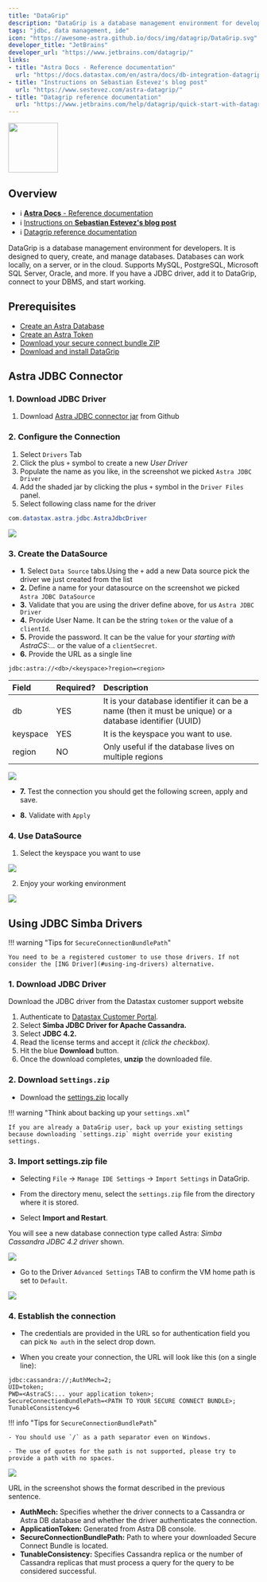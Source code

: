 ```yaml
---
title: "DataGrip"
description: "DataGrip is a database management environment for developers. It is designed to query, create, and manage databases. Databases can work locally, on a server, or in the cloud. Supports MySQL, PostgreSQL, Microsoft SQL Server, Oracle, and more. If you have a JDBC driver, add it to DataGrip, connect to your DBMS, and start working."
tags: "jdbc, data management, ide"
icon: "https://awesome-astra.github.io/docs/img/datagrip/DataGrip.svg"
developer_title: "JetBrains"
developer_url: "https://www.jetbrains.com/datagrip/"
links:
- title: "Astra Docs - Reference documentation"
  url: "https://docs.datastax.com/en/astra/docs/db-integration-datagrip.html"
- title: "Instructions on Sebastian Estevez's blog post"
  url: "https://www.sestevez.com/astra-datagrip/"
- title: "Datagrip reference documentation"
  url: "https://www.jetbrains.com/help/datagrip/quick-start-with-datagrip.html"
---
```


<div class="nosurface" markdown="1">

<img src="https://awesome-astra.github.io/docs/img/datagrip/logo-datagrip.png" height="100px" />

</div>

## Overview

<div class="nosurface" markdown="1">

- ℹ️ [**Astra Docs** - Reference documentation](https://docs.datastax.com/en/astra/docs/db-integration-datagrip.html)
- ℹ️ [Instructions on **Sebastian Estevez's blog post**](https://www.sestevez.com/astra-datagrip/)
- ℹ️ [Datagrip reference documentation](https://www.jetbrains.com/help/datagrip/quick-start-with-datagrip.html)

</div>

DataGrip is a database management environment for developers. It is designed to query, create, and manage databases. Databases can work locally, on a server, or in the cloud. Supports MySQL, PostgreSQL, Microsoft SQL Server, Oracle, and more. If you have a JDBC driver, add it to DataGrip, connect to your DBMS, and start working.

## Prerequisites

- [Create an Astra Database](https://awesome-astra.github.io/docs/pages/astra/create-instance/)
- [Create an Astra Token](https://awesome-astra.github.io/docs/pages/astra/create-token/)
- [Download your secure connect bundle ZIP](https://awesome-astra.github.io/docs/pages/astra/download-scb/)
- [Download and install DataGrip](https://www.jetbrains.com/datagrip/download/)

## Astra JDBC Connector

### <span class="nosurface">1. </span>Download JDBC Driver

1. Download [Astra JDBC connector jar](https://github.com/DataStax-Examples/astra-jdbc-connector/releases/download/5.0/astra-jdbc-connector-5.0.jar)  from Github

### <span class="nosurface">2. </span>Configure the Connection

1. Select `Drivers` Tab 
2. Click the plus `+` symbol to create a new _User Driver_
3. Populate the name as you like, in the screenshot we picked `Astra JDBC Driver`
4. Add the shaded jar by clicking the plus `+` symbol in the `Driver Files` panel.
5. Select following class name for the driver 

```java
com.datastax.astra.jdbc.AstraJdbcDriver
```

<img src="https://awesome-astra.github.io/docs/img/datagrip/pic4.png" />

### <span class="nosurface">3. </span>Create the DataSource

- **1.** Select `Data Source` tabs.Using the `+` add a new Data source pick the driver we just created from the list
- **2.** Define a name for your datasource on the screenshot we picked `Astra JDBC DataSource`
- **3.** Validate that you are using the driver define above, for us `Astra JDBC Driver` 
- **4.** Provide User Name. It can be the string `token` or the value of a `clientId`.
- **5.** Provide the password. It can be the value for your _starting with AstraCS:..._  or the value of a `clientSecret`.
- **6.** Provide the URL as a single line

```
jdbc:astra://<db>/<keyspace>?region=<region>
```

| Field | Required? | Description |
|:---- | :--- | :--- |
| db   | YES | It is your database identifier it can be a name (then it must be unique) or a database identifier (UUID) |
| keyspace | YES  | It is the keyspace you want to use. |
| region | NO | Only useful if the database lives on multiple regions | 

<img src="https://awesome-astra.github.io/docs/img/datagrip/ds1.png" />

- **7.** Test the connection you should get the following screen, apply and save.

- **8.** Validate with `Apply`


### <span class="nosurface">4. </span>Use DataSource

1. Select the keyspace you want to use

<img src="https://awesome-astra.github.io/docs/img/datagrip/ds4.png" />

2. Enjoy your working environment

<img src="https://awesome-astra.github.io/docs/img/datagrip/ds5.png" />

## Using JDBC Simba Drivers

!!! warning "Tips for `SecureConnectionBundlePath`"

    You need to be a registered customer to use those drivers. If not consider the [ING Driver](#using-ing-drivers) alternative. 

### <span class="nosurface">1. </span>Download JDBC Driver

Download the JDBC driver from the Datastax customer support website 

1. Authenticate to [Datastax Customer Portal](https://datastax.lightning.force.com/lightning/r/Knowledge__kav/ka06R000000BtSrQAK/view).
2. Select **Simba JDBC Driver for Apache Cassandra.**
3. Select **JDBC 4.2.**
4. Read the license terms and accept it _(click the checkbox)._
5. Hit the blue **Download** button.
6. Once the download completes, **unzip** the downloaded file.

### <span class="nosurface">2. </span> Download `Settings.zip`

- Download the [settings.zip](https://datastax-21b7c7df5342.intercom-attachments-7.com/i/o/232268459/929cbfa881f4423cceb8b3b2/settings.zip) locally

!!! warning "Think about backing up your `settings.xml`"
    
    If you are already a DataGrip user, back up your existing settings because downloading `settings.zip` might override your existing settings.

### <span class="nosurface">3. </span> Import settings.zip file

- Selecting `File` → `Manage IDE Settings` → `Import Settings` in DataGrip.

- From the directory menu, select the `settings.zip` file from the directory where it is stored.

- Select **Import and Restart**.

You will see a new database connection type called Astra: _Simba Cassandra JDBC 4.2 driver_ shown.

<img src="https://awesome-astra.github.io/docs/img/datagrip/pic1.png" />

- Go to the Driver `Advanced Settings` TAB to confirm the VM home path is set to `Default`.

<img src="https://awesome-astra.github.io/docs/img/datagrip/pic2.png" />

### <span class="nosurface">4. </span> Establish the connection

- The credentials are provided in the URL so for authentication field you can pick `No auth` in the select drop down.

- When you create your connection, the URL will look like this (on a single line): 

```
jdbc:cassandra://;AuthMech=2;
UID=token;
PWD=<AstraCS:... your application token>;
SecureConnectionBundlePath=<PATH TO YOUR SECURE CONNECT BUNDLE>;
TunableConsistency=6
```

!!! info "Tips for `SecureConnectionBundlePath`"

    - You should use `/` as a path separator even on Windows.

    - The use of quotes for the path is not supported, please try to provide a path with no spaces.


<img src="https://awesome-astra.github.io/docs/img/datagrip/pic3.png" />

URL in the screenshot shows the format described in the previous sentence.

- **AuthMech:** Specifies whether the driver connects to a Cassandra or Astra DB database and whether the driver authenticates the connection.
- **ApplicationToken:** Generated from Astra DB console.
- **SecureConnectionBundlePath:** Path to where your downloaded Secure Connect Bundle is located.
- **TunableConsistency:** Specifies Cassandra replica or the number of Cassandra replicas that must process a query for the query to be considered successful.

